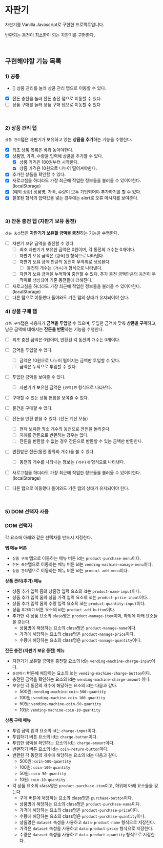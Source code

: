 # 자판기

자판기를 Vanilla Javascript로 구현한 프로젝트입니다.

반환되는 동전이 최소한이 되는 자판기를 구현한다.

<br>

## 구현해야할 기능 목록

### 1) 공통

- [] 상품 관리를 눌러 상품 관리 탭으로 이동할 수 있다.
- [x] 잔돈 충전을 눌러 잔돈 충전 탭으로 이동할 수 있다.
- [ ] 상품 구매를 눌러 상품 구매 탭으로 이동할 수 있다

<br>

### 2) 상품 관리 탭

`상품 관리`탭은 자판기가 보유하고 있는 **상품을 추가**하는 기능을 수행한다.

- [x] 최초 상품 목록은 비워 놓아야한다.
- [x] 상품명, 가격, 수량을 입력해 상품을 추가할 수 있다.
  - [x] 상품 가격은 100원부터 시작한다.
  - [x] 상품 가격은 10원으로 나누어 떨어져야한다.
- [x] 추가한 상품을 확인할 수 있다.
- [x] 새로고침을 하더라도 가장 최근에 작업한 정보들을 불러올 수 있어야한다. (localStorage)
- [x] (예외 상황) 상품명, 가격, 수량이 모두 기입되어야 추가하기를 할 수 있다.
- [x] 잘못된 형식의 입력값을 넣는 경우에는 alert로 오류 메시지를 보여준다.

<br>

### 3) 잔돈 충전 탭 (자판기 보유 동전)

`잔돈 충전`탭은 **자판기가 보유할 금액을 충전**하는 기능을 수행한다.

- [ ] 자판기 보유 금액을 충전할 수 있다.
  - [ ] 최초 자판기가 보유한 금액은 0원이며, 각 동전의 개수는 0개이다.
  - [ ] 자판기 보유 금액은 `{금액}원` 형식으로 나타낸다.
  - [ ] 자판기 보유 금액 만큼의 동전이 무작위로 생성된다.
    - [ ] 동전의 개수는 `{개수}개` 형식으로 나타낸다.
  - [ ] 자판기 보유 금액을 누적하여 충전할 수 있다. 추가 충전 금액만큼의 동전이 무작위로 생성되어 기존 동전들에 더해진다.
- [ ] 새로고침을 하더라도 가장 최근에 작업한 정보들을 불러올 수 있어야한다. (localStorage)
- [ ] 다른 탭으로 이동했다 돌아와도 기존 탭의 상태가 유지되어야 한다.

### 4) 상품 구매 탭

`상품 구매`탭은 사용자가 **금액을 투입**할 수 있으며, 투입한 금액에 맞춰 **상품을 구매**하고, 남은 금액에 대해서는 **잔돈을 반환**하는 기능을 수행한다.

- [ ] 최초 충전 금액은 0원이며, 반환된 각 동전의 개수는 0개이다.

- [ ] 금액을 투입할 수 있다.
  - [ ] 금액은 10원으로 나누어 떨어지는 금액만 투입할 수 있다.
  - [ ] 금액은 누적으로 투입할 수 있다.
- [ ] 투입한 금액을 보여줄 수 있다.
  - [ ] 자판기가 보유한 금액은 `{금액}원` 형식으로 나타낸다.
- [ ] 구매할 수 있는 상품 현황을 보여줄 수 있다.
- [ ] 물건을 구매할 수 있다.
- [ ] 잔돈을 반환 받을 수 있다. (잔돈 계산 모듈)
  - [ ] 현재 보유한 최소 개수의 동전으로 잔돈을 돌려준다.
  - [ ] 지폐를 잔돈으로 반환하는 경우는 없다.
  - [ ] 잔돈을 반환할 수 없는 경우 잔돈으로 반환할 수 있는 금액만 반환한다.
- [ ] 반환받은 잔돈(동전 종류와 개수)을 볼 수 있다.
  - [ ] 동전의 개수를 나타내는 정보는 `{개수}개` 형식으로 나타낸다.
- [ ] 새로고침을 하더라도 가장 최근에 작업한 정보들을 불러올 수 있어야한다. (localStorage)
- [ ] 다른 탭으로 이동했다 돌아와도 기존 탭의 상태가 유지되어야 한다.

<br>

### 5) DOM 선택자 사용

### DOM 선택자

각 요소에 아래와 같은 선택자를 반드시 지정한다.

**탭 메뉴 버튼**

- `상품 구매` 탭으로 이동하는 메뉴 버튼 id는 `product-purchase-menu`이다.
- `잔돈 충전`탭으로 이동하는 메뉴 버튼 id는 `vending-machine-manage-menu`이다.
- `상품 관리`탭으로 이동하는 메뉴 버튼 id는 `product-add-menu`이다.

**상품 관리(추가) 메뉴**

- 상품 추가 입력 폼의 상품명 입력 요소의 id는 `product-name-input`이다.
- 상품 추가 입력 폼의 상품 가격 입력 요소의 id는 `product-price-input`이다.
- 상품 추가 입력 폼의 수량 입력 요소의 id는 `product-quantity-input`이다.
- 상품 `추가하기` 버튼 요소의 id는 `product-add-button`이다.
- 추가한 각 상품 요소의 class명은 `product-manage-item`이며, 하위에 아래 요소들을 갖는다.
  - 상품명에 해당하는 요소의 class명은 `product-manage-name`이다.
  - 가격에 해당하는 요소의 class명은 `product-manage-price`이다.
  - 수량에 해당하는 요소의 class명은 `product-manage-quantity`이다.

**잔돈 충전 (자판기 보유 동전) 메뉴**

- 자판기가 보유할 금액을 충전할 요소의 id는 `vending-machine-charge-input`이다.
- `충전하기` 버튼에 해당하는 요소의 id는 `vending-machine-charge-button`이다.
- 충전된 금액을 확인하는 요소의 id는 `vending-machine-charge-amount` 이다.
- 보유한 각 동전의 개수에 해당하는 요소의 id는 다음과 같다.
  - 500원: `vending-machine-coin-500-quantity`
  - 100원: `vending-machine-coin-100-quantity`
  - 50원: `vending-machine-coin-50-quantity`
  - 10원: `vending-machine-coin-10-quantity`

**상품 구매 메뉴**

- 투입 금액 입력 요소의 id는 `charge-input`이다.
- 투입하기 버튼 요소의 id는 `charge-button`이다.
- 투입한 금액을 확인하는 요소의 id는 `charge-amount`이다.
- 반환하기 버튼 요소의 id는 `coin-return-button`이다.
- 반환된 각 동전의 개수에 해당하는 요소의 id는 다음과 같다.
  - 500원: `coin-500-quantity`
  - 100원: `coin-100-quantity`
  - 50원: `coin-50-quantity`
  - 10원: `coin-10-quantity`
- 각 상품 요소의 class명은 `product-purchase-item`이고, 하위에 아래 요소들을 갖는다.
  - 구매 버튼에 해당하는 요소의 class명은 `purchase-button`이다.
  - 상품명에 해당하는 요소의 class명은 `product-purchase-name`이다.
  - 가격에 해당하는 요소의 class명은 `product-purchase-price`이다.
  - 수량에 해당하는 요소의 class명은 `product-purchase-quantity`이다.
  - 상품명은 `dataset` 속성을 사용하고 `data-product-name` 형식으로 저장한다.
  - 가격은 `dataset` 속성을 사용하고 `data-product-price` 형식으로 저장한다.
  - 수량은 `dataset` 속성을 사용하고 `data-product-quantity` 형식으로 저장한다.
